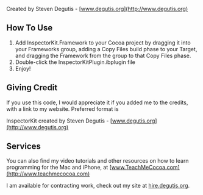 Created by Steven Degutis - [www.degutis.org](http://www.degutis.org)

## How To Use

1. Add InspectorKit.Framework to your Cocoa project by dragging it into your Frameworks group, adding a Copy Files build phase to your Target, and dragging the Framework from the group to that Copy Files phase.
2. Double-click the InspectorKitPlugin.ibplugin file
3. Enjoy!

## Giving Credit

If you use this code, I would appreciate it if you added me to the credits, with a link to my website. Preferred format is

InspectorKit created by Steven Degutis - [www.degutis.org](http://www.degutis.org)

## Services

You can also find my video tutorials and other resources on how to learn programming for the Mac and iPhone, at [www.TeachMeCocoa.com](http://www.teachmecocoa.com)

I am available for contracting work, check out my site at [hire.degutis.org](http://hire.degutis.org).